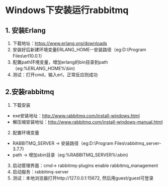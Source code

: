 # Windows下安装运行rabbitmq
## 1. 安装Erlang
1. 下载地址：https://www.erlang.org/downloads
2. 安装好后新建环境变量ERLANG_HOME--安装路径（eg:D:\Program Files\erl10.0.1）  
3. 配置path环境变量，增加erlang的bin目录到path（eg:%ERLANG_HOME%\bin)  
4. 测试：打开cmd，输入erl，正常反应则成功
## 2.安装rabbitmq
1. 下载安装  
* exe安装地址：http://www.rabbitmq.com/install-windows.html
* 解压缩安装地址：http://www.rabbitmq.com/install-windows-manual.html  
2. 配置环境变量  
* RABBITMQ_SERVER  -> 安装路径（eg:D:\Program Files\rabbitmq_server-3.7.7)  
* path -> 增加sbin目录（eg:%RABBITMQ_SERVER%\sbin)  
3. 启动管理界面：cmd-> rabbitmq-plugins enable rabbitmq_management  
4. 启动服务：rabbitmq-server
5. 测试：本地浏览器打开http://127.0.0.1:15672, 然后用guest/guest可登录
